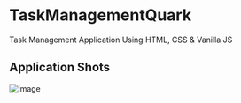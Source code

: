 # TaskManagementQuark
Task Management Application Using HTML, CSS &amp; Vanilla JS

## Application Shots
![image](https://user-images.githubusercontent.com/86056298/222497322-9c794b53-ede2-4f56-824d-03d9b61bfab1.png)
